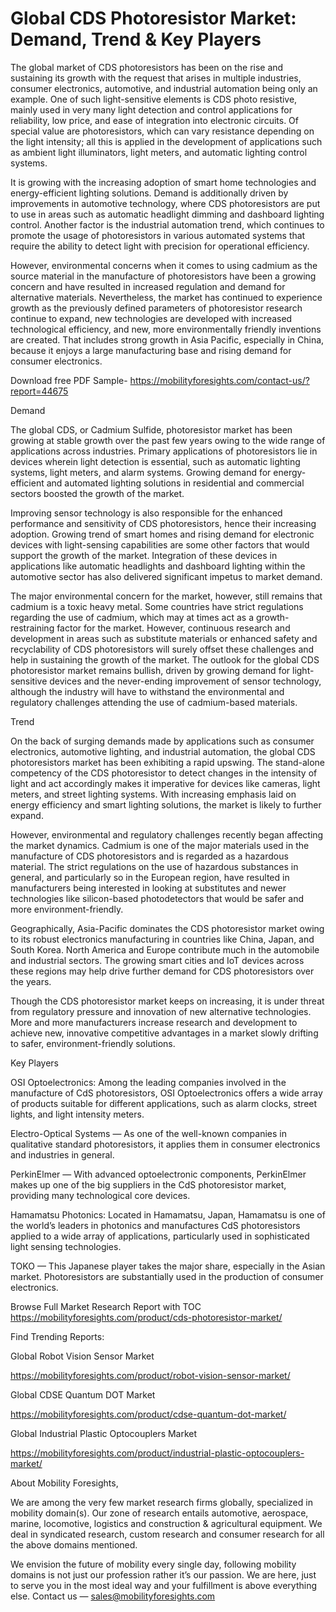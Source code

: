 # Global CDS Photoresistor Market: Demand, Trend & Key Players
The global market of CDS photoresistors has been on the rise and sustaining its growth with the request that arises in multiple industries, consumer electronics, automotive, and industrial automation being only an example. One of such light-sensitive elements is CDS photo resistive, mainly used in very many light detection and control applications for reliability, low price, and ease of integration into electronic circuits. Of special value are photoresistors, which can vary resistance depending on the light intensity; all this is applied in the development of applications such as ambient light illuminators, light meters, and automatic lighting control systems.

It is growing with the increasing adoption of smart home technologies and energy-efficient lighting solutions. Demand is additionally driven by improvements in automotive technology, where CDS photoresistors are put to use in areas such as automatic headlight dimming and dashboard lighting control. Another factor is the industrial automation trend, which continues to promote the usage of photoresistors in various automated systems that require the ability to detect light with precision for operational efficiency.

However, environmental concerns when it comes to using cadmium as the source material in the manufacture of photoresistors have been a growing concern and have resulted in increased regulation and demand for alternative materials. Nevertheless, the market has continued to experience growth as the previously defined parameters of photoresistor research continue to expand, new technologies are developed with increased technological efficiency, and new, more environmentally friendly inventions are created. That includes strong growth in Asia Pacific, especially in China, because it enjoys a large manufacturing base and rising demand for consumer electronics.

Download free PDF Sample- https://mobilityforesights.com/contact-us/?report=44675

Demand

The global CDS, or Cadmium Sulfide, photoresistor market has been growing at stable growth over the past few years owing to the wide range of applications across industries. Primary applications of photoresistors lie in devices wherein light detection is essential, such as automatic lighting systems, light meters, and alarm systems. Growing demand for energy-efficient and automated lighting solutions in residential and commercial sectors boosted the growth of the market.

Improving sensor technology is also responsible for the enhanced performance and sensitivity of CDS photoresistors, hence their increasing adoption. Growing trend of smart homes and rising demand for electronic devices with light-sensing capabilities are some other factors that would support the growth of the market. Integration of these devices in applications like automatic headlights and dashboard lighting within the automotive sector has also delivered significant impetus to market demand.

The major environmental concern for the market, however, still remains that cadmium is a toxic heavy metal. Some countries have strict regulations regarding the use of cadmium, which may at times act as a growth-restraining factor for the market. However, continuous research and development in areas such as substitute materials or enhanced safety and recyclability of CDS photoresistors will surely offset these challenges and help in sustaining the growth of the market. The outlook for the global CDS photoresistor market remains bullish, driven by growing demand for light-sensitive devices and the never-ending improvement of sensor technology, although the industry will have to withstand the environmental and regulatory challenges attending the use of cadmium-based materials.

Trend

On the back of surging demands made by applications such as consumer electronics, automotive lighting, and industrial automation, the global CDS photoresistors market has been exhibiting a rapid upswing. The stand-alone competency of the CDS photoresistor to detect changes in the intensity of light and act accordingly makes it imperative for devices like cameras, light meters, and street lighting systems. With increasing emphasis laid on energy efficiency and smart lighting solutions, the market is likely to further expand.

However, environmental and regulatory challenges recently began affecting the market dynamics. Cadmium is one of the major materials used in the manufacture of CDS photoresistors and is regarded as a hazardous material. The strict regulations on the use of hazardous substances in general, and particularly so in the European region, have resulted in manufacturers being interested in looking at substitutes and newer technologies like silicon-based photodetectors that would be safer and more environment-friendly.

Geographically, Asia-Pacific dominates the CDS photoresistor market owing to its robust electronics manufacturing in countries like China, Japan, and South Korea. North America and Europe contribute much in the automobile and industrial sectors. The growing smart cities and IoT devices across these regions may help drive further demand for CDS photoresistors over the years.

Though the CDS photoresistor market keeps on increasing, it is under threat from regulatory pressure and innovation of new alternative technologies. More and more manufacturers increase research and development to achieve new, innovative competitive advantages in a market slowly drifting to safer, environment-friendly solutions.

Key Players

OSI Optoelectronics: Among the leading companies involved in the manufacture of CdS photoresistors, OSI Optoelectronics offers a wide array of products suitable for different applications, such as alarm clocks, street lights, and light intensity meters.

Electro-Optical Systems — As one of the well-known companies in qualitative standard photoresistors, it applies them in consumer electronics and industries in general.

PerkinElmer — With advanced optoelectronic components, PerkinElmer makes up one of the big suppliers in the CdS photoresistor market, providing many technological core devices.

Hamamatsu Photonics: Located in Hamamatsu, Japan, Hamamatsu is one of the world’s leaders in photonics and manufactures CdS photoresistors applied to a wide array of applications, particularly used in sophisticated light sensing technologies.

TOKO — This Japanese player takes the major share, especially in the Asian market. Photoresistors are substantially used in the production of consumer electronics.​

Browse Full Market Research Report with TOC https://mobilityforesights.com/product/cds-photoresistor-market/

Find Trending Reports:

Global Robot Vision Sensor Market

https://mobilityforesights.com/product/robot-vision-sensor-market/

Global CDSE Quantum DOT Market

https://mobilityforesights.com/product/cdse-quantum-dot-market/

Global Industrial Plastic Optocouplers Market

https://mobilityforesights.com/product/industrial-plastic-optocouplers-market/

About Mobility Foresights,

We are among the very few market research firms globally, specialized in mobility domain(s). Our zone of research entails automotive, aerospace, marine, locomotive, logistics and construction & agricultural equipment. We deal in syndicated research, custom research and consumer research for all the above domains mentioned.

We envision the future of mobility every single day, following mobility domains is not just our profession rather it’s our passion. We are here, just to serve you in the most ideal way and your fulfillment is above everything else. Contact us — sales@mobilityforesights.com
